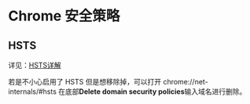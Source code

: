 # Chrome 安全策略

## HSTS

详见：[HSTS详解](https://zhuanlan.zhihu.com/p/25537440)

若是不小心启用了 HSTS 但是想移除掉，可以打开  chrome://net-internals/#hsts 在底部**Delete domain security policies**输入域名进行删除。
